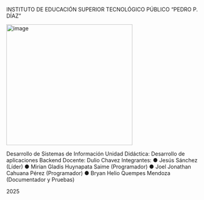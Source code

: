 INSTITUTO DE EDUCACIÓN SUPERIOR TECNOLÓGICO PÚBLICO
“PEDRO P. DÍAZ”

<img width="331" height="318" alt="image" src="https://github.com/user-attachments/assets/74772d30-c16b-4bc2-86d1-a843420e9896" />


Desarrollo de Sistemas de Información 
Unidad Didáctica: Desarrollo de aplicaciones Backend
Docente: Dulio Chavez
Integrantes:
●	Jesús Sánchez (Líder)
●	Mirian Gladis Huynapata Saime (Programador)
●	Joel Jonathan Cahuana Pérez (Programador)
●	Bryan Helio Quempes Mendoza (Documentador y Pruebas)







2025
